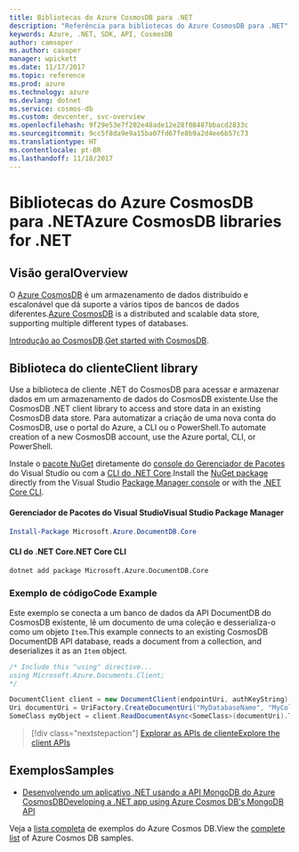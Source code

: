 ```yaml
---
title: Bibliotecas do Azure CosmosDB para .NET
description: "Referência para bibliotecas do Azure CosmosDB para .NET"
keywords: Azure, .NET, SDK, API, CosmosDB
author: camsoper
ms.author: casoper
manager: wpickett
ms.date: 11/17/2017
ms.topic: reference
ms.prod: azure
ms.technology: azure
ms.devlang: dotnet
ms.service: cosmos-db
ms.custom: devcenter, svc-overview
ms.openlocfilehash: 9f29e53e7f202e48ade12e28f08487bbacd2833c
ms.sourcegitcommit: 9cc5f8da9e9a15ba07fd67fe8b9a2d4ee6b57c73
ms.translationtype: HT
ms.contentlocale: pt-BR
ms.lasthandoff: 11/18/2017
---
```

# <a name="azure-cosmosdb-libraries-for-net"></a><span data-ttu-id="f0591-104">Bibliotecas do Azure CosmosDB para .NET</span><span class="sxs-lookup"><span data-stu-id="f0591-104">Azure CosmosDB libraries for .NET</span></span>

## <a name="overview"></a><span data-ttu-id="f0591-105">Visão geral</span><span class="sxs-lookup"><span data-stu-id="f0591-105">Overview</span></span>

<span data-ttu-id="f0591-106">O [Azure CosmosDB](https://docs.microsoft.com/azure/cosmos-db/introduction) é um armazenamento de dados distribuído e escalonável que dá suporte a vários tipos de bancos de dados diferentes.</span><span class="sxs-lookup"><span data-stu-id="f0591-106">[Azure CosmosDB](https://docs.microsoft.com/azure/cosmos-db/introduction) is a distributed and scalable data store, supporting multiple different types of databases.</span></span>

<span data-ttu-id="f0591-107">[Introdução ao CosmosDB](https://docs.microsoft.com/azure/cosmos-db/create-documentdb-dotnet).</span><span class="sxs-lookup"><span data-stu-id="f0591-107">[Get started with CosmosDB](https://docs.microsoft.com/azure/cosmos-db/create-documentdb-dotnet).</span></span>

## <a name="client-library"></a><span data-ttu-id="f0591-108">Biblioteca do cliente</span><span class="sxs-lookup"><span data-stu-id="f0591-108">Client library</span></span>

<span data-ttu-id="f0591-109">Use a biblioteca de cliente .NET do CosmosDB para acessar e armazenar dados em um armazenamento de dados do CosmosDB existente.</span><span class="sxs-lookup"><span data-stu-id="f0591-109">Use the CosmosDB .NET client library to access and store data in an existing CosmosDB data store.</span></span>  <span data-ttu-id="f0591-110">Para automatizar a criação de uma nova conta do CosmosDB, use o portal do Azure, a CLI ou o PowerShell.</span><span class="sxs-lookup"><span data-stu-id="f0591-110">To automate creation of a new CosmosDB account, use the Azure portal, CLI, or PowerShell.</span></span>

<span data-ttu-id="f0591-111">Instale o [pacote NuGet](https://www.nuget.org/packages/Microsoft.Azure.DocumentDB.Core) diretamente do [console do Gerenciador de Pacotes][PackageManager] do Visual Studio ou com a [CLI do .NET Core][DotNetCLI].</span><span class="sxs-lookup"><span data-stu-id="f0591-111">Install the [NuGet package](https://www.nuget.org/packages/Microsoft.Azure.DocumentDB.Core) directly from the Visual Studio [Package Manager console][PackageManager] or with the [.NET Core CLI][DotNetCLI].</span></span>

#### <a name="visual-studio-package-manager"></a><span data-ttu-id="f0591-112">Gerenciador de Pacotes do Visual Studio</span><span class="sxs-lookup"><span data-stu-id="f0591-112">Visual Studio Package Manager</span></span>

```powershell
Install-Package Microsoft.Azure.DocumentDB.Core
```

#### <a name="net-core-cli"></a><span data-ttu-id="f0591-113">CLI do .NET Core</span><span class="sxs-lookup"><span data-stu-id="f0591-113">.NET Core CLI</span></span>

```bash
dotnet add package Microsoft.Azure.DocumentDB.Core
```

### <a name="code-example"></a><span data-ttu-id="f0591-114">Exemplo de código</span><span class="sxs-lookup"><span data-stu-id="f0591-114">Code Example</span></span>

<span data-ttu-id="f0591-115">Este exemplo se conecta a um banco de dados da API DocumentDB do CosmosDB existente, lê um documento de uma coleção e desserializa-o como um objeto `Item`.</span><span class="sxs-lookup"><span data-stu-id="f0591-115">This example connects to an existing CosmosDB DocumentDB API database, reads a document from a collection, and deserializes it as an `Item` object.</span></span>   

```csharp
/* Include this "using" directive...
using Microsoft.Azure.Documents.Client;
*/

DocumentClient client = new DocumentClient(endpointUri, authKeyString);
Uri documentUri = UriFactory.CreateDocumentUri("MyDatabaseName", "MyCollectionName", "DocumentId");
SomeClass myObject = client.ReadDocumentAsync<SomeClass>(documentUri).ToString()).Result;
```

> [!div class="nextstepaction"]
> [<span data-ttu-id="f0591-116">Explorar as APIs de cliente</span><span class="sxs-lookup"><span data-stu-id="f0591-116">Explore the client APIs</span></span>](/dotnet/api/overview/azure/cosmosdb/client)

## <a name="samples"></a><span data-ttu-id="f0591-117">Exemplos</span><span class="sxs-lookup"><span data-stu-id="f0591-117">Samples</span></span>

* [<span data-ttu-id="f0591-118">Desenvolvendo um aplicativo .NET usando a API MongoDB do Azure CosmosDB</span><span class="sxs-lookup"><span data-stu-id="f0591-118">Developing a .NET app using Azure Cosmos DB's MongoDB API</span></span>](https://azure.microsoft.com/en-us/resources/samples/azure-cosmos-db-mongodb-dotnet-getting-started/)

<span data-ttu-id="f0591-119">Veja a [lista completa](https://azure.microsoft.com/en-us/resources/samples/?platform=dotnet&term=cosmosdb) de exemplos do Azure Cosmos DB.</span><span class="sxs-lookup"><span data-stu-id="f0591-119">View the [complete list](https://azure.microsoft.com/en-us/resources/samples/?platform=dotnet&term=cosmosdb) of Azure Cosmos DB samples.</span></span>

[PackageManager]: https://docs.microsoft.com/nuget/tools/package-manager-console
[DotNetCLI]: https://docs.microsoft.com/dotnet/core/tools/dotnet-add-package
